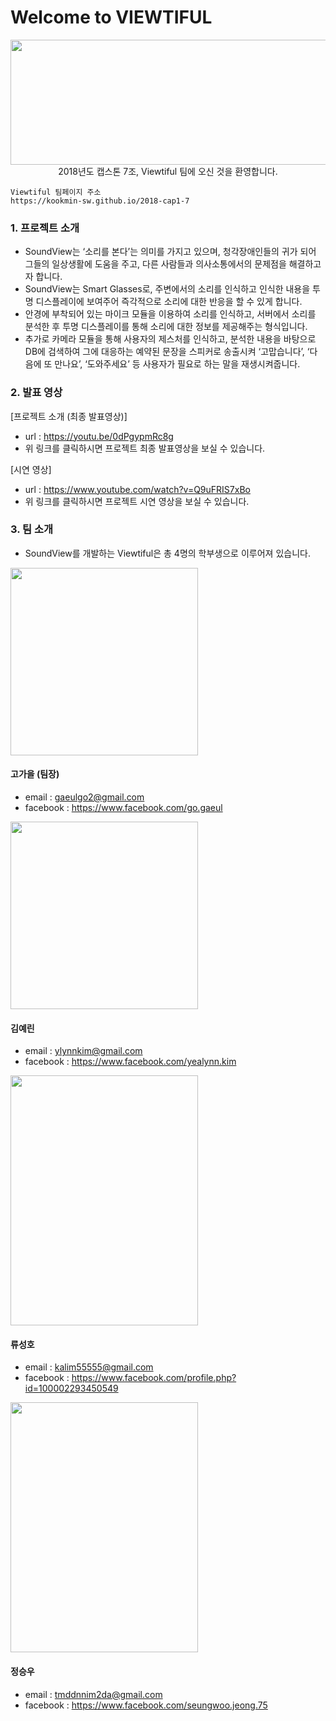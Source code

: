 # Welcome to VIEWTIFUL 

<center><img src="/images/logo.png" width="600px" height="200px"></center>

<center>2018년도 캡스톤 7조, Viewtiful 팀에 오신 것을 환영합니다.</center>


```
Viewtiful 팀페이지 주소
https://kookmin-sw.github.io/2018-cap1-7
```


### 1. 프로젝트 소개
- SoundView는 ‘소리를 본다’는 의미를 가지고 있으며, 청각장애인들의 귀가 되어 그들의 일상생활에 도움을 주고, 다른 사람들과 의사소통에서의 문제점을 해결하고자 합니다. 
- SoundView는 Smart Glasses로, 주변에서의 소리를 인식하고 인식한 내용을 투명 디스플레이에 보여주어 즉각적으로 소리에 대한 반응을 할 수 있게 합니다. 
- 안경에 부착되어 있는 마이크 모듈을 이용하여 소리를 인식하고, 서버에서 소리를 분석한 후 투명 디스플레이를 통해 소리에 대한 정보를 제공해주는 형식입니다.
- 추가로 카메라 모듈을 통해 사용자의 제스처를 인식하고, 분석한 내용을 바탕으로 DB에 검색하여 그에 대응하는 예약된 문장을 스피커로 송출시켜 ‘고맙습니다’, ‘다음에 또 만나요’, ‘도와주세요’  등 사용자가 필요로 하는 말을 재생시켜줍니다.

### 2. 발표 영상

[프로젝트 소개 (최종 발표영상)]
- url : https://youtu.be/0dPgypmRc8g
- 위 링크를 클릭하시면 프로젝트 최종 발표영상을 보실 수 있습니다.

[시연 영상]
- url : https://www.youtube.com/watch?v=Q9uFRIS7xBo
- 위 링크를 클릭하시면 프로젝트 시연 영상을 보실 수 있습니다.

### 3. 팀 소개
- SoundView를 개발하는 Viewtiful은 총 4명의 학부생으로 이루어져 있습니다.

<img src="/images/gaeul.jpeg" width="300px" height="300px">

#### 고가을 (팀장)
- email : gaeulgo2@gmail.com
- facebook : https://www.facebook.com/go.gaeul

<img src="/images/yealynn.jpeg" width="300px" height="300px">

#### 김예린
- email : ylynnkim@gmail.com
- facebook : https://www.facebook.com/yealynn.kim 

<img src="/images/sungho.jpeg" width="300px" height="400px">

#### 류성호
- email : kalim55555@gmail.com
- facebook : https://www.facebook.com/profile.php?id=100002293450549

<img src="/images/seungwoo.jpeg" width="300px" height="400px">

#### 정승우
- email : tmddnnim2da@gmail.com
- facebook : https://www.facebook.com/seungwoo.jeong.75



